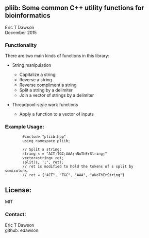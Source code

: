 pliib: Some common C++ utility functions for bioinformatics
-------
Eric T Dawson  
December 2015

### Functionality
There are two main kinds of functions in this library:  
  - String manipulation  
    - Capitalize a string  
    - Reverse a string  
    - Reverse compliment a string  
    - Split a string by a delimiter  
    - Join a vector of strings by a delimiter  

  - Threadpool-style work functions  
    - Apply a function to a vector of inputs

### Example Usage:
    
            #include "pliib.hpp"
            using namespace pliib;

            // Split a string:
            string s = "ACT;TGC;AAA;aNoThErString;"
            vector<string> ret;
            split(s, ';', ret);
            // ret is modified to hold the tokens of s split by semicolons.
            // ret = {"ACT", "TGC", "AAA", "aNoThErString"}


## License:
MIT

### Contact:
Eric T Dawson  
github: edawson
